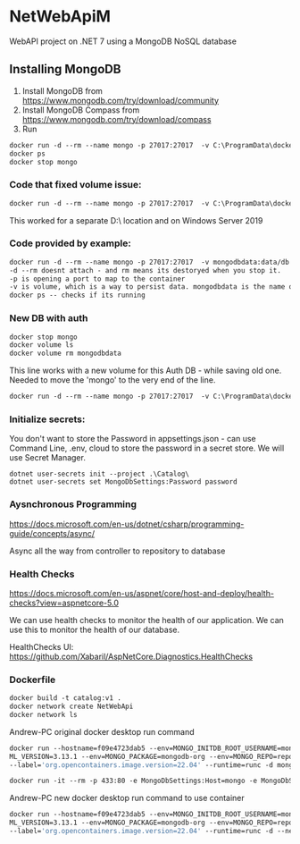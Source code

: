 # NetWebApiM

WebAPI project on .NET 7 using a MongoDB NoSQL database

## Installing MongoDB

1. Install MongoDB from https://www.mongodb.com/try/download/community
2. Install MongoDB Compass from https://www.mongodb.com/try/download/compass
3. Run

```dockerfile
docker run -d --rm --name mongo -p 27017:27017  -v C:\ProgramData\docker\volumes\mongodbdata:C:\data\db mongo
docker ps
docker stop mongo
```

### Code that fixed volume issue:

```dockerfile
docker run -d --rm --name mongo -p 27017:27017  -v C:\ProgramData\docker\volumes\mongodbdata:C:\data\db mongo
```

This worked for a separate D:\ location and on Windows Server 2019

### Code provided by example:

```dockerfile
docker run -d --rm --name mongo -p 27017:27017  -v mongodbdata:data/db mongo
-d --rm doesnt attach - and rm means its destoryed when you stop it.
-p is opening a port to map to the container
-v is volume, which is a way to persist data. mongodbdata is the name of the volume, and /data/db is the path inside the container
docker ps -- checks if its running
```

### New DB with auth

```dockerfile
docker stop mongo
docker volume ls
docker volume rm mongodbdata
```

This line works with a new volume for this Auth DB - while saving old one. Needed to move the 'mongo' to the very end of the line.

```dockerfile
docker run -d --rm --name mongo -p 27017:27017  -v C:\ProgramData\docker\volumes\mongodbdataauth:C:\data\db -e MONGO_INITDB_ROOT_USERNAME=mongoadmin -e MONGO_INITDB_ROOT_PASSWORD=password mongo
```

### Initialize secrets:

You don't want to store the Password in appsettings.json - can use Command Line, .env, cloud to store the password in a secret store. We will use Secret Manager.

```
dotnet user-secrets init --project .\Catalog\
dotnet user-secrets set MongoDbSettings:Password password
```

### Aysnchronous Programming

https://docs.microsoft.com/en-us/dotnet/csharp/programming-guide/concepts/async/

Async all the way from controller to repository to database

### Health Checks

https://docs.microsoft.com/en-us/aspnet/core/host-and-deploy/health-checks?view=aspnetcore-5.0

We can use health checks to monitor the health of our application. We can use this to monitor the health of our database.

HealthChecks UI: https://github.com/Xabaril/AspNetCore.Diagnostics.HealthChecks

### Dockerfile

```dockerfile
docker build -t catalog:v1 .
docker network create NetWebApi
docker network ls
```

Andrew-PC original docker desktop run command

```dockerfile
docker run --hostname=f09e4723dab5 --env=MONGO_INITDB_ROOT_USERNAME=mongoadmin --env=MONGO_INITDB_ROOT_PASSWORD=password --env=PATH=/usr/local/sbin:/usr/local/bin:/usr/sbin:/usr/bin:/sbin:/bin --env=GOSU_VERSION=1.16 --env=JSYA
ML_VERSION=3.13.1 --env=MONGO_PACKAGE=mongodb-org --env=MONGO_REPO=repo.mongodb.org --env=MONGO_MAJOR=6.0 --env=MONGO_VERSION=6.0.5 --env=HOME=/data/db --volume=/data/configdb --volume=/data/db -p 27017:27017 --label='org.opencontainers.image.ref.name=ubuntu'
--label='org.opencontainers.image.version=22.04' --runtime=runc -d mongo:latest

docker run -it --rm -p 433:80 -e MongoDbSettings:Host=mongo -e MongoDbSettings:Password=password --network=netwebapi catalog:v1
```

Andrew-PC new docker desktop run command to use container

```dockerfile
docker run --hostname=f09e4723dab5 --env=MONGO_INITDB_ROOT_USERNAME=mongoadmin --env=MONGO_INITDB_ROOT_PASSWORD=password --env=PATH=/usr/local/sbin:/usr/local/bin:/usr/sbin:/usr/bin:/sbin:/bin --env=GOSU_VERSION=1.16 --env=JSYA
ML_VERSION=3.13.1 --env=MONGO_PACKAGE=mongodb-org --env=MONGO_REPO=repo.mongodb.org --env=MONGO_MAJOR=6.0 --env=MONGO_VERSION=6.0.5 --env=HOME=/data/db --volume=/data/configdb --volume=/data/db -p 27017:27017 --label='org.opencontainers.image.ref.name=ubuntu'
--label='org.opencontainers.image.version=22.04' --runtime=runc -d --network=NetWebApi mongo:latest

```
